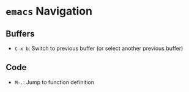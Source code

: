 # `emacs` Navigation

## Buffers

- `C-x b`: Switch to previous buffer (or select another previous buffer)

## Code

* `M-.`: Jump to function definition
